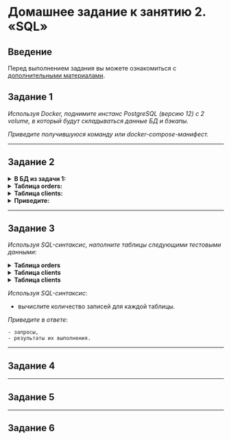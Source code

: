 # Домашнее задание к занятию 2. «SQL»

## Введение

Перед выполнением задания вы можете ознакомиться с [дополнительными материалами](https://github.com/netology-code/virt-homeworks/tree/virt-11/additional).

## Задание 1

*Используя Docker, поднимите инстанс PostgreSQL (версию 12) c 2 volume, в который будут складываться данные БД и бэкапы.*

*Приведите получившуюся команду или docker-compose-манифест.*

***

## Задание 2

<details><summary><b>В БД из задачи 1:</b></summary>

 + создайте пользователя test-admin-user и БД test_db;
 + в БД test_db создайте таблицу orders и clients (спeцификация таблиц ниже);
 + предоставьте привилегии на все операции пользователю test-admin-user на таблицы БД test_db;
 + создайте пользователя test-simple-user;
 + предоставьте пользователю test-simple-user права на SELECT/INSERT/UPDATE/DELETE этих таблиц БД test_db.

</details>

<details><summary><b>Таблица orders:</b></summary>

 + id (serial primary key);
 + наименование (string);
 + цена (integer).

</details>

<details><summary><b>Таблица clients:</b></summary>

 + id (serial primary key);
 + фамилия (string);
 + страна проживания (string, index);
 + заказ (foreign key orders).

</details>

<details><summary><b>Приведите:</b></summary>

 + итоговый список БД после выполнения пунктов выше;
 + описание таблиц (describe);
 + SQL-запрос для выдачи списка пользователей с правами над таблицами test_db;
 + список пользователей с правами над таблицами test_db.

</details>

***

## Задание 3

*Используя SQL-синтаксис, наполните таблицы следующими тестовыми данными*:

<details><summary><b>Таблица orders</b></summary>

> |Наименование|цена|
> |------------|----|
> |Шоколад| 10 |
> |Принтер| 3000 |
> |Книга| 500 |
> |Монитор| 7000|
> |Гитара| 4000|

</details>
 
<details><summary><b>Таблица clients</b></summary>

> |ФИО|Страна проживания|
> |------------|----|
> |Иванов Иван Иванович| USA |
> |Петров Петр Петрович| Canada |
> |Иоганн Себастьян Бах| Japan |
> |Ронни Джеймс Дио| Russia|
> |Ritchie Blackmore| Russia|
> 
> Используя SQL синтаксис:
> - вычислите количество записей для каждой таблицы 
> - приведите в ответе:
>     - запросы 
>     - результаты их выполнения.

</details>

<details><summary><b>Таблица clients</b></summary>



</details>

*Используя SQL-синтаксис*:

 + вычислите количество записей для каждой таблицы.

*Приведите в ответе*:

```
- запросы,
- результаты их выполнения.

```
***

## Задание 4


***

## Задание 5


***

## Задание 6
